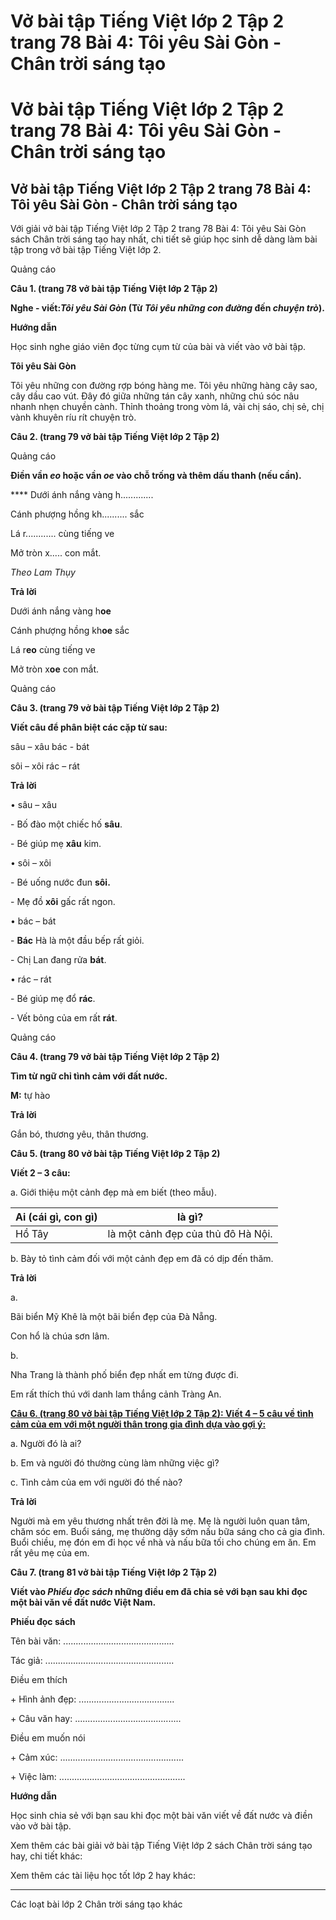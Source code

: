 # Vở bài tập Tiếng Việt lớp 2 Tập 2 trang 78 Bài 4: Tôi yêu Sài Gòn - Chân trời sáng tạo

# Vở bài tập Tiếng Việt lớp 2 Tập 2 trang 78 Bài 4: Tôi yêu Sài Gòn - Chân trời sáng tạo

## Vở bài tập Tiếng Việt lớp 2 Tập 2 trang 78 Bài 4: Tôi yêu Sài Gòn - Chân trời sáng tạo

Với giải vở bài tập Tiếng Việt lớp 2 Tập 2 trang 78 Bài 4: Tôi yêu Sài Gòn sách Chân trời sáng tạo hay nhất, chi tiết sẽ giúp học sinh dễ dàng làm bài tập trong vở bài tập Tiếng Việt lớp 2.

Quảng cáo

**Câu 1. (trang 78 vở bài tập Tiếng Việt lớp 2 Tập 2)**

**Nghe - viết:_Tôi yêu Sài Gòn_ (Từ _Tôi yêu những con đường_ đến _chuyện trò_).**

**Hướng dẫn**

Học sinh nghe giáo viên đọc từng cụm từ của bài và viết vào vở bài tập.

**Tôi yêu Sài Gòn**

Tôi yêu những con đường rợp bóng hàng me. Tôi yêu những hàng cây sao, cây dầu cao vút. Đây đó giữa những tán cây xanh, những chú sóc nâu nhanh nhẹn chuyền cành. Thỉnh thoảng trong vòm lá, vài chị sáo, chị sẻ, chị vành khuyên ríu rít chuyện trò.

**Câu 2. (trang 79 vở bài tập Tiếng Việt lớp 2 Tập 2)**

Quảng cáo

**Điền vần _eo_ hoặc vần _oe_ vào chỗ trống và thêm dấu thanh (nếu cần).**

**** Dưới ánh nắng vàng h.............

Cánh phượng hồng kh.......... sắc

Lá r............ cùng tiếng ve

Mở tròn x..... con mắt.

 _Theo Lam Thụy_

**Trả lời**

Dưới ánh nắng vàng h**oe**

Cánh phượng hồng kh**oe** sắc

Lá r**eo** cùng tiếng ve

Mở tròn x**oe** con mắt.

Quảng cáo

**Câu 3. (trang 79 vở bài tập Tiếng Việt lớp 2 Tập 2)**

**Viết câu để phân biệt các cặp từ sau:**

sâu – xâu bác - bát

sôi – xôi rác – rát

**Trả lời**

• sâu – xâu

\- Bố đào một chiếc hố **sâu**.

\- Bé giúp mẹ **xâu** kim.

• sôi – xôi

\- Bé uống nước đun **sôi.**

\- Mẹ đồ **xôi** gấc rất ngon.

• bác – bát

\- **Bác** Hà là một đầu bếp rất giỏi.

\- Chị Lan đang rửa **bát**.

• rác – rát

\- Bé giúp mẹ đổ **rác**.

\- Vết bỏng của em rất **rát**. 

Quảng cáo

**Câu 4. (trang 79 vở bài tập Tiếng Việt lớp 2 Tập 2)**

**Tìm từ ngữ chỉ tình cảm với đất nước.**

**M:** tự hào

**Trả lời**

Gắn bó, thương yêu, thân thương.

**Câu 5. (trang 80 vở bài tập Tiếng Việt lớp 2 Tập 2)**

**Viết 2 – 3 câu:**

a. Giới thiệu một cảnh đẹp mà em biết (theo mẫu).

**Ai (cái gì, con gì)** |  **là gì?**  
---|---  
Hồ Tây |  là một cảnh đẹp của thủ đô Hà Nội.  
  
b. Bày tỏ tình cảm đối với một cảnh đẹp em đã có dịp đến thăm.

**Trả lời**

a. 

Bãi biển Mỹ Khê là một bãi biển đẹp của Đà Nẵng.

Con hổ là chúa sơn lâm.

b. 

Nha Trang là thành phố biển đẹp nhất em từng được đi.

Em rất thích thú với danh lam thắng cảnh Tràng An.

[**Câu 6. (trang 80 vở bài tập Tiếng Việt lớp 2 Tập 2): Viết 4 – 5 câu về tình cảm của em với một người thân trong gia đình dựa vào gợi ý:**](https://vietjack.com/vbt-tieng-viet-2-ct/viet-4-5-cau-ve-tinh-cam-cua-em-voi-mot-nguoi-than-trong-gia-dinh-vm.jsp)

a. Người đó là ai?

b. Em và người đó thường cùng làm những việc gì?

c. Tình cảm của em với người đó thế nào?

**Trả lời**

Người mà em yêu thương nhất trên đời là mẹ. Mẹ là người luôn quan tâm, chăm sóc em. Buổi sáng, mẹ thường dậy sớm nấu bữa sáng cho cả gia đình. Buổi chiều, mẹ đón em đi học về nhà và nấu bữa tối cho chúng em ăn. Em rất yêu mẹ của em.

**Câu 7. (trang 81 vở bài tập Tiếng Việt lớp 2 Tập 2)**

**Viết vào _Phiếu đọc sách_ những điều em đã chia sẻ với bạn sau khi đọc một bài văn về đất nước Việt Nam.**

**Phiếu đọc sách**

Tên bài văn: ............................................

Tác giả: ...................................................

Điều em thích

\+ Hình ảnh đẹp: ......................................

\+ Câu văn hay: ..........................................

Điều em muốn nói

\+ Cảm xúc: .................................................

\+ Việc làm: ..................................................

**Hướng dẫn**

Học sinh chia sẻ với bạn sau khi đọc một bài văn viết về đất nước và điền vào vở bài tập.

Xem thêm các bài giải vở bài tập Tiếng Việt lớp 2 sách Chân trời sáng tạo hay, chi tiết khác:

Xem thêm các tài liệu học tốt lớp 2 hay khác:

* * *

Các loạt bài lớp 2 Chân trời sáng tạo khác
